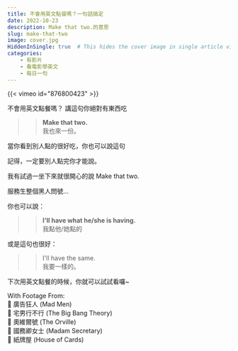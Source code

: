 ```yaml
---
title: 不會用英文點餐嗎？一句話搞定
date: 2022-10-23
description: Make that two.的意思
slug: make-that-two
image: cover.jpg
HiddenInSingle: true  # This hides the cover image in single article view
categories:
    - 有影片
    - 看電影學英文
    - 每日一句
---
```



{{< vimeo id="876800423" >}}


不會用英文點餐嗎？
講這句你絕對有東西吃

>> **Make that two.**   
>> 我也來一份。  

當你看到別人點的很好吃，你也可以說這句

記得，一定要別人點完你才能說。  

我有試過一坐下來就很開心的說 Make that two.  

服務生整個黑人問號...


你也可以說：

>> **I'll have what he/she is having.**    
>> 我點他/她點的  

或是這句也很好：  

>> I'll have the same.  
>> 我要一樣的。

下次用英文點餐的時候，你就可以試試看囉~



With Footage From:  
🎥 廣告狂人 (Mad Men)  
🎥 宅男行不行 (The Big Bang Theory)  
🎥 奧維爾號 (The Orville)  
🎥 國務卿女士 (Madam Secretary)  
🎥 紙牌屋 (House of Cards) 




